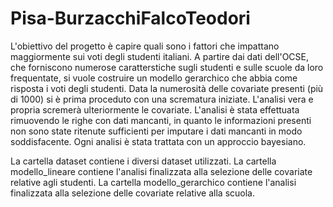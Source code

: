 # Pisa-BurzacchiFalcoTeodori
L'obiettivo del progetto è capire quali sono i fattori che impattano maggiormente sui voti degli studenti italiani.
A partire dai dati dell'OCSE, che forniscono numerose caratterstiche sugli studenti e sulle scuole da loro frequentate,
si vuole costruire un modello gerarchico che abbia come risposta i voti degli studenti.
Data la numerosità delle covariate presenti (più di 1000) si è prima proceduto con una scrematura iniziate.
L'analisi vera e propria scremerà ulteriormente le covariate.
L'analisi è stata effettuata rimuovendo le righe con dati mancanti,
in quanto le informazioni presenti non sono state ritenute sufficienti per imputare i dati mancanti in modo soddisfacente.
Ogni analisi è stata trattata con un approccio bayesiano.


La cartella dataset contiene i diversi dataset utilizzati.
La cartella modello_lineare contiene l'analisi finalizzata alla selezione delle covariate relative agli studenti.
La cartella modello_gerarchico contiene l'analisi finalizzata alla selezione delle covariate relative alla scuola.
